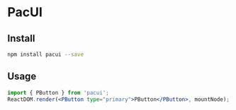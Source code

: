 # PacUI

## Install

```bash
npm install pacui --save
```

## Usage

```jsx
import { PButton } from 'pacui';
ReactDOM.render(<PButton type="primary">PButton</PButton>, mountNode);
```